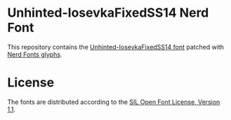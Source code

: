 # Unhinted-IosevkaFixedSS14 Nerd Font
This repository contains the [Unhinted-IosevkaFixedSS14 font](https://github.com/be5invis/Iosevka) patched with [Nerd Fonts glyphs](https://github.com/ryanoasis/nerd-fonts).

# License
The fonts are distributed according to the [SIL Open Font License, Version 1.1](LICENSE).

